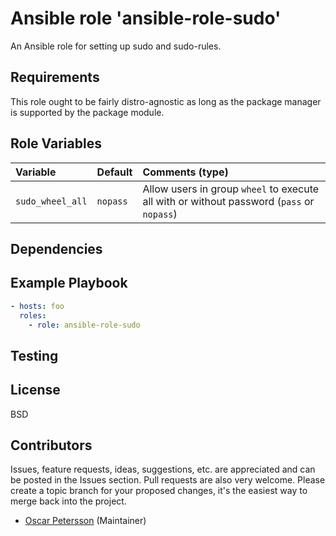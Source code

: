# Ansible role 'ansible-role-sudo'

An Ansible role for setting up sudo and sudo-rules.

## Requirements
This role ought to be fairly distro-agnostic as long as the package manager is supported by the package module.

## Role Variables
| Variable		| Default		| Comments (type) |
| :---			| :---			| :---		  |
| `sudo_wheel_all` | `nopass` | Allow users in group `wheel` to execute all with or without password (`pass` or `nopass`) |

## Dependencies

## Example Playbook
```Yaml
- hosts: foo
  roles:
    - role: ansible-role-sudo
```

## Testing


## License

BSD

## Contributors

Issues, feature requests, ideas, suggestions, etc. are appreciated and can be posted in the Issues section. Pull requests are also very welcome. Please create a topic branch for your proposed changes, it's the easiest way to merge back into the project.

- [Oscar Petersson](https://github.com/oscpe262/) (Maintainer)
